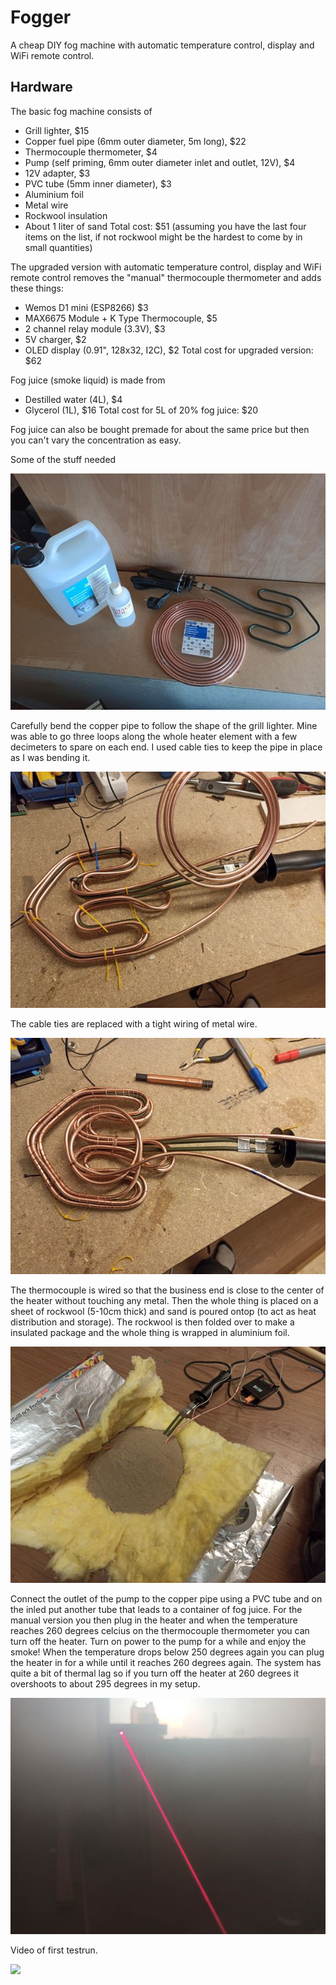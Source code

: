 # Fogger
A cheap DIY fog machine with automatic temperature control, display and WiFi remote control.

## Hardware
The basic fog machine consists of
* Grill lighter, $15
* Copper fuel pipe (6mm outer diameter, 5m long), $22
* Thermocouple thermometer, $4
* Pump (self priming, 6mm outer diameter inlet and outlet, 12V), $4
* 12V adapter, $3
* PVC tube (5mm inner diameter), $3
* Aluminium foil
* Metal wire
* Rockwool insulation
* About 1 liter of sand
Total cost: $51 (assuming you have the last four items on the list, if not rockwool might be the hardest to come by in small quantities)

The upgraded version with automatic temperature control, display and WiFi remote control removes the "manual" thermocouple thermometer and adds these things:
* Wemos D1 mini (ESP8266) $3
* MAX6675 Module + K Type Thermocouple, $5
* 2 channel relay module (3.3V), $3
* 5V charger, $2
* OLED display (0.91", 128x32, I2C), $2
Total cost for upgraded version: $62

Fog juice (smoke liquid) is made from
* Destilled water (4L), $4
* Glycerol (1L), $16
Total cost for 5L of 20% fog juice: $20

Fog juice can also be bought premade for about the same price but then you can't vary the concentration as easy.

Some of the stuff needed

![Materials](docs/images/IMG_20200320_124921_result.jpg)

Carefully bend the copper pipe to follow the shape of the grill lighter. Mine was able to go three loops along the whole heater element with a few decimeters to spare on each end. I used cable ties to keep the pipe in place as I was bending it.

![Bending](docs/images/IMG_20200320_132139_result.jpg)

The cable ties are replaced with a tight wiring of metal wire.

![Wiring](docs/images/IMG_20200320_134547_result.jpg)

The thermocouple is wired so that the business end is close to the center of the heater without touching any metal. Then the whole thing is placed on a sheet of rockwool (5-10cm thick) and sand is poured ontop (to act as heat distribution and storage). The rockwool is then folded over to make a insulated package and the whole thing is wrapped in aluminium foil.

![Sand](docs/images/IMG_20200323_131316_result.jpg)

Connect the outlet of the pump to the copper pipe using a PVC tube and on the inled put another tube that leads to a container of fog juice. For the manual version you then plug in the heater and when the temperature reaches 260 degrees celcius on the thermocouple thermometer you can turn off the heater. Turn on power to the pump for a while and enjoy the smoke! When the temperature drops below 250 degrees again you can plug the heater in for a while until it reaches 260 degrees again. The system has quite a bit of thermal lag so if you turn off the heater at 260 degrees it overshoots to about 295 degrees in my setup.

![Pewpew](docs/images/IMG_20200323_134646_result.jpg)

Video of first testrun.

[![](http://img.youtube.com/vi/uRvGTlmDHWQ/0.jpg)](http://www.youtube.com/watch?v=uRvGTlmDHWQ "DIY smoke machine test")
